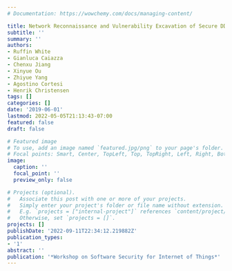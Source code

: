 ```yaml
---
# Documentation: https://wowchemy.com/docs/managing-content/

title: Network Reconnaissance and Vulnerability Excavation of Secure DDS Systems
subtitle: ''
summary: ''
authors:
- Ruffin White
- Gianluca Caiazza
- Chenxu Jiang
- Xinyue Ou
- Zhiyue Yang
- Agostino Cortesi
- Henrik Christensen
tags: []
categories: []
date: '2019-06-01'
lastmod: 2022-05-05T21:13:43-07:00
featured: false
draft: false

# Featured image
# To use, add an image named `featured.jpg/png` to your page's folder.
# Focal points: Smart, Center, TopLeft, Top, TopRight, Left, Right, BottomLeft, Bottom, BottomRight.
image:
  caption: ''
  focal_point: ''
  preview_only: false

# Projects (optional).
#   Associate this post with one or more of your projects.
#   Simply enter your project's folder or file name without extension.
#   E.g. `projects = ["internal-project"]` references `content/project/deep-learning/index.md`.
#   Otherwise, set `projects = []`.
projects: []
publishDate: '2022-09-11T22:34:12.219882Z'
publication_types:
- '1'
abstract: ''
publication: '*Workshop on Software Security for Internet of Things*'
---
```

